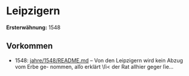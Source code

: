 # Leipzigern

**Ersterwähnung:** 1548

## Vorkommen
- 1548: [jahre/1548/README.md](../jahre/1548/README.md) – Von den Leipzigern wird kein Abzug vom Erbe ge-
nommen, alſo erklärt \ſi< der Rat allhier geger ſie...
